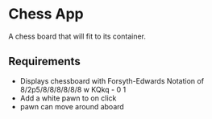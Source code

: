# Chess App
A chess board that will fit to its container.
## Requirements
- Displays chessboard with Forsyth-Edwards Notation of 8/2p5/8/8/8/8/8/8 w KQkq - 0 1
- Add a white pawn to on click
- pawn can move around aboard
